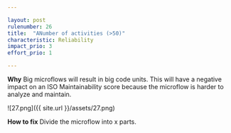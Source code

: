 ```yaml
---

layout: post
rulenumber: 26
title:  "ANumber of activities (>50)"
characteristic: Reliability
impact_prio: 3
effort_prio: 1

---
```


**Why**
Big microflows will result in big code units. This will have a negative impact on an ISO Maintainability score because the microflow is harder to analyze and maintain.

![27.png]({{ site.url }}/assets/27.png)

**How to fix**
Divide the microflow into x parts.
